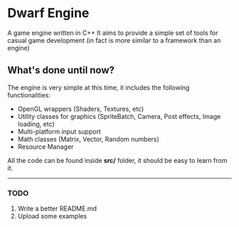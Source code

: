# Dwarf Engine
A game engine written in C++
It aims to provide a simple set of tools for casual game development (in fact is more similar to a framework than an engine)

## What's done until now?

The engine is very simple at this time, it includes the following functionalities:

* OpenGL wrappers (Shaders, Textures, etc)
* Utility classes for graphics (SpriteBatch, Camera, Post effects, Image loading, etc)
* Multi-platform input support
* Math classes (Matrix, Vector, Random numbers)
* Resource Manager

All the code can be found inside **src/** folder, it should be easy to learn from it.

----

### TODO

1. Write a better README.md
2. Upload some examples
